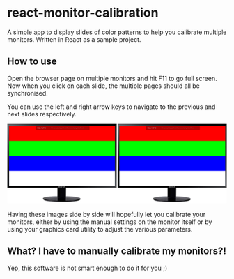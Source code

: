 # react-monitor-calibration
A simple app to display slides of color patterns to help you calibrate multiple monitors.  Written in React as a sample project.

## How to use
Open the browser page on multiple monitors and hit F11 to go full screen.  Now when you click on each slide, the multiple pages should all be synchronised.

You can use the left and right arrow keys to navigate to the previous and next slides respectively.

![Screenshot](screenshot.png)


Having these images side by side will hopefully let you calibrate your monitors, either by using the manual settings on the monitor itself or by using your graphics card utility to adjust the various parameters.

## What?  I have to manually calibrate my monitors?!
Yep, this software is not smart enough to do it for you ;)
